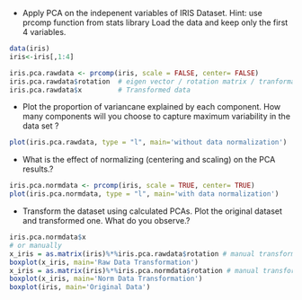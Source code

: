 
- Apply PCA on the indepenent variables of IRIS Dataset. Hint: use prcomp function from stats library
Load the data and keep only the first 4 variables.
```r
data(iris)
iris<-iris[,1:4]
```
```r
iris.pca.rawdata <- prcomp(iris, scale = FALSE, center= FALSE)
iris.pca.rawdata$rotation  # eigen vector / rotation matrix / tranformation matrix
iris.pca.rawdata$x         # Transformed data
```
- Plot the proportion of variancane explained by each component. How many components will you choose to capture maximum variability in the data set ?
```r
plot(iris.pca.rawdata, type = "l", main='without data normalization')
```
- What is the effect of normalizing (centering and scaling) on the PCA results.?
```r
iris.pca.normdata <- prcomp(iris, scale = TRUE, center= TRUE)
plot(iris.pca.normdata, type = "l", main='with data normalization')
```
- Transform the dataset using calculated PCAs. Plot the original dataset and transformed one. What do you observe.?
```r
iris.pca.normdata$x
# or manually
x_iris = as.matrix(iris)%*%iris.pca.rawdata$rotation # manual transformation
boxplot(x_iris, main='Raw Data Transformation')
x_iris = as.matrix(iris)%*%iris.pca.normdata$rotation # manual transformation
boxplot(x_iris, main='Norm Data Transformation')
boxplot(iris, main='Original Data')
```
